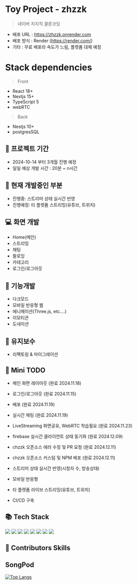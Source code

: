 # Toy Project - zhzzk

> 네이버 치지직 클론코딩
- 배포 URL : https://zhzzk.onrender.com
- 배포 방식 : Render (https://render.com/)
- 기타 : 무료 배포라 속도가 느림, 플렛폼 대체 예정
 

# Stack dependencies

> Front
- React 18+
- Nextjs 15+
- TypeScript 5
- webRTC

> Back
- Nestjs 10+
- postgresSQL

## 📆 프로젝트 기간

- 2024-10-14 부터 3개월 진행 예정
- 일일 예상 개발 시간 : 20분 ~ n시간

## 🔨 현재 개발중인 부분

- 진행중: 스트리머 상태 실시간 반영
- 진행예정: 타 플렛폼 스트리밍(유튜브, 트위치)

## 💻 화면 개발

- Home(메인)
- 스트리밍
- 채팅
- 팔로잉
- 카테고리
- 로그인/로그아웃

## 🔨 기능개발

- 다크모드
- 모바일 반응형 웹
- 에니메이션(Three.js, etc….)
- 이모티콘
- 도네이션

## 👀 유지보수

- 리팩토링 & 마이그레이션

## 👀 Mini TODO

- 메인 화면 레이아웃 (완료 2024.11.18)
- 로그인/로그아웃 (완료 2024.11.15)
- 배포 (완료 2024.11.19)
- 실시간 채팅 (완료 2024.11.19)
- LiveStreaming 화면공유, WebRTC 학습필요 (완료 2024.11.23)
- firebase 실시간 클라이언트 상태 동기화 (완료 2024.12.09)
- chzzk 오픈소스 에러 수정 및 PR 요청 (완료 2024.12.11)
- chzzk 오픈소스 커스텀 및 NPM 배포 (완료 2024.12.11)
- 스트리머 상태 실시간 반영(시청자 수, 방송상태)

- 모바일 반응형
- 타 플렛폼 라이브 스트리밍(유튜브, 트위치)
- CI/CD 구축

## 📚 Tech Stack

<div>
    <img src="https://img.shields.io/badge/react-61DAFB?style=for-the-badge&logo=react&logoColor=black">
    <img src="https://img.shields.io/badge/Next.js-000000?style=for-the-badge&logo=Next.js&logoColor=white">
    <img src="https://img.shields.io/badge/styled-components-DB7093?style=for-the-badge&logo=styled-components&logoColor=white">
    <img src="https://img.shields.io/badge/TypeScript-3178C6?style=for-the-badge&logo=TypeScript&logoColor=black">
    <img src="https://img.shields.io/badge/Recoil-0075EB?style=for-the-badge&logo=Revolut&logoColor=black">
    <img src="https://img.shields.io/badge/React Query-FF4154?style=for-the-badge&logo=React Query&logoColor=black">
    <img src="https://img.shields.io/badge/Redux-764ABC?style=for-the-badge&logo=Redux&logoColor=black">
    <img src="https://img.shields.io/badge/git-F05032?style=for-the-badge&logo=git&logoColor=white">
</div>

## 🙋 Contributors Skills

## SongPod

[![Top Langs](https://github-readme-stats.vercel.app/api/top-langs/?username=DaeSoeps)](https://github.com/DaeSoeps/github-readme-stats)
